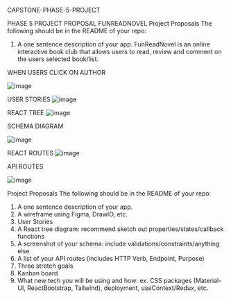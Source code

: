 CAPSTONE-PHASE-5-PROJECT

PHASE 5 PROJECT PROPOSAL
FUNREADNOVEL
Project Proposals The following should be in the README of your repo:
1.	A one sentence description of your app.
FunReadNovel is an online interactive book club that allows users to read, review and comment on the users selected book/list.




WHEN USERS CLICK ON AUTHOR
 
![image](https://github.com/user-attachments/assets/2db3a36b-3492-4536-b4ae-271e74d2ab76)


USER STORIES
![image](https://github.com/user-attachments/assets/0ce790ff-4099-4b8a-ad33-ab98f15ba185)
 


REACT TREE 
![image](https://github.com/user-attachments/assets/be78560d-8fa9-4f77-8f06-d21d18f0e434)
 


SCHEMA DIAGRAM

![image](https://github.com/user-attachments/assets/712bfe02-e5b5-43b2-8884-5d56f2881336)
 


REACT ROUTES
 ![image](https://github.com/user-attachments/assets/e0ef976f-f060-46b2-a416-ae7d97039c0e)







API ROUTES
 
![image](https://github.com/user-attachments/assets/4a0f39ca-2b25-430c-8d11-84004cd22005)













Project Proposals The following should be in the README of your repo: 
1.	A one sentence description of your app.
2.	A wireframe using Figma, DrawIO, etc.
3.	User Stories
4.	A React tree diagram: recommend sketch out properties/states/callback functions
5.	A screenshot of your schema: include validations/constraints/anything else
6.	A list of your API routes (includes HTTP Verb, Endpoint, Purpose)
7.	Three stretch goals
8.	Kanban board
9.	What new tech you will be using and how: ex. CSS packages (Material-UI, ReactBootstrap, Tailwind), deployment, useContext/Redux, etc.
